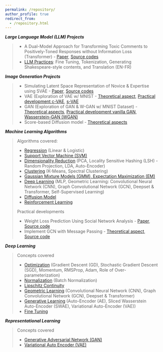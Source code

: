 ```yaml
---
permalink: /repository/
author_profile: true
redirect_from: 
  - /repository.html
---
```




        

***Large Language Model (LLM) Projects***

>  - A Dual-Model Approach for Transforming Toxic Comments to Positively-Toned Responses without Information Loss (Transformer) - [Paper](), [Source codes]()
>  - [LLM Practices](https://github.com/seungmindavid/LLM-Practices): Fine Tuning, Tokenization, Generating Shakespeare-style contents, and Translation (EN-FR)

***Image Generation Projects***
> - Simulating Latent Space Representation of Novice & Expertise using SVAE - [Paper](https://github.com/seungmindavid/Representational-Learning/blob/main/Project%3A%20Latent%20representation%20of%20Novice%20and%20Expertise%20SVAE%20Model/Jeong%2CBaek_CS8395-09_NoviceExpertise_final.pdf), [Source codes](https://github.com/seungmindavid/Representational-Learning/tree/main/Project%3A%20Latent%20representation%20of%20Novice%20and%20Expertise%20SVAE%20Model)
> - VAE (Exploration of VAE w/ MNIST - [Theoretical aspect](https://github.com/seungmindavid/Representational-Learning/blob/main/VAE/VAE.pdf), [Practical development c-VAE](https://github.com/seungmindavid/Representational-Learning/blob/main/VAE/cVAE.ipynb), [s-VAE](https://github.com/seungmindavid/Representational-Learning/blob/main/VAE/SVAE_CNN.ipynb)
> - GAN (Exploration of GAN & W-GAN w/ MNIST Dataset) - [Theoretical aspects](https://github.com/seungmindavid/Representational-Learning/blob/main/GAN/GAN.pdf), [Practical development vanilla GAN](https://github.com/seungmindavid/Representational-Learning/blob/main/GAN/GAN.ipynb), [Wasserstein-GAN (WGAN)](https://github.com/seungmindavid/Representational-Learning/blob/main/GAN/WGAN.ipynb)
> - Score-based Diffusion model - [Theoretical aspects](https://github.com/seungmindavid/Deep-Learning/blob/main/Generative%20Learning/Diffusion%20and%20Score-Based%20Generative%20Models.pdf)

***Machine Learning Algorithms***
> Algorithms covered:
> - [Regression](https://github.com/seungmindavid/Machine-Learning-Algorithms/tree/main/Regression) (Linear & Logistic)
> - [Support Vector Machine (SVM)](https://github.com/seungmindavid/Machine-Learning-Algorithms/tree/main/Support%20Vector%20Machine)
> - [Dimensionality Reduction](https://github.com/seungmindavid/Machine-Learning-Algorithms/tree/main/Dimensionality%20Reduction) (PCA, Locality Sensitive Hashing (LSH) - Random Projection, LDA, Auto-Encoder)
> - [Clustering](https://github.com/seungmindavid/Machine-Learning-Algorithms/tree/main/Spectral%20Clustering) (K-Means, Spectral Clustering)
> - [Gaussian Mixture Models (GMM), Expectation Maximization (EM)](https://github.com/seungmindavid/Machine-Learning-Algorithms/tree/main/Gaussian%20Mixture%20Model)
> - [Deep Learning](https://github.com/seungmindavid/Machine-Learning-Algorithms/tree/main/Deep%20Learning) (MLP, Geometric Learning: Convolutional Neural Network (CNN), Graph Convolutional Network (GCN), Deepset & Transformer, Self-Supervised Learning)
> - [Diffusion Model](https://github.com/seungmindavid/Machine-Learning-Algorithms/tree/main/Diffusion%20model)
> - [Reinforcement Learning](https://github.com/seungmindavid/Machine-Learning-Algorithms/tree/main/Reinforcement%20Learning)
> 
> Practical developments
> - Weight Loss Prediction Using Social Network Analysis - [Paper](https://github.com/seungmindavid/Graph-Neural-Network-Project/blob/main/Weight%20Loss%20Prediction%20Using%20Social%20Network%20Analysis.pdf), [Source code](https://github.com/seungmindavid/Graph-Neural-Network-Project/blob/main/Boohee_Weight_Loss_Prediction.ipynb)
>  - Implement GCN with Message Passing - [Theoretical aspect](https://github.com/seungmindavid/Machine-Learning-Algorithms/blob/main/Deep%20Learning/GCN/Graph%20Neural%20Network.pdf), [Source code](https://github.com/seungmindavid/Machine-Learning-Algorithms/blob/main/Deep%20Learning/GCN/GCN.ipynb)

***Deep Learning***
> Concepts covered
> - [Optimization](https://github.com/seungmindavid/Deep-Learning/tree/main/Optimization) (Gradient Descent (GD), Stochastic Gradient Descent (SGD), Momentum, RMSProp, Adam, Role of Over-parameterization)
> - [Normalization](https://github.com/seungmindavid/Deep-Learning/tree/main/Normalization) (Batch Normalization)
> - [Lipschitz Continuity](https://github.com/seungmindavid/Deep-Learning/blob/main/Mathematics%20concepts/Lipschitz%20Continuity.pdf)
> - [Geometric Learning](https://github.com/seungmindavid/Deep-Learning/tree/main/Geometric%20Learning) (Convolutional Neural Network (CNN), Graph Convolutional Network (GCN), Deepset & Transformer)
> - [Generative Learning](https://github.com/seungmindavid/Deep-Learning/tree/main/Generative%20Learning) (Auto-Encoder (AE), Sliced Wasserstein Auto-Encoder (SWAE), Variational Auto-Encoder (VAE))
> - [Fine Tuning](https://github.com/seungmindavid/Deep-Learning/blob/main/Fine%20Tuning/Fine-tuning.pdf)

***Representational Learning***
> Concepts covered
> - [Generative Adversarial Network (GAN)](https://github.com/seungmindavid/Representational-Learning/tree/main/GAN)
> - [Variational Auto Encoder (VAE)](https://github.com/seungmindavid/Representational-Learning/tree/main/VAE)











